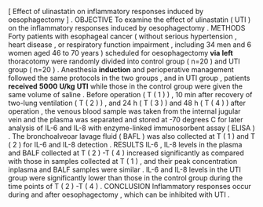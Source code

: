 [ Effect of ulinastatin on inflammatory responses induced by oesophagectomy ] . OBJECTIVE To examine the effect of ulinastatin ( UTI ) on the inflammatory responses induced by oesophagectomy . METHODS Forty patients with esophageal cancer ( without serious hypertension , heart disease , or respiratory function impairment , including 34 men and 6 women aged 46 to 70 years ) scheduled for oesophagectomy **via** **left** thoracotomy were randomly divided into control group ( n=20 ) and UTI group ( n=20 ) . Anesthesia **induction** and perioperative management followed the same protocols in the two groups , and in UTI group , patients **received** **5000** **U/kg** **UTI** while those in the control group were given the same volume of saline . Before operation ( T ( 1 ) ) , 10 min after recovery of two-lung ventilation ( T ( 2 ) ) , and 24 h ( T ( 3 ) ) and 48 h ( T ( 4 ) ) after operation , the venous blood sample was taken from the internal jugular vein and the plasma was separated and stored at -70 degrees C for later analysis of IL-6 and IL-8 with enzyme-linked immunosorbent assay ( ELISA ) . The bronchoalveoar lavage fluid ( BAFL ) was also collected at T ( 1 ) and T ( 2 ) for IL-6 and IL-8 detection . RESULTS IL-6 , IL-8 levels in the plasma and BALF collected at T ( 2 ) -T ( 4 ) increased significantly as compared with those in samples collected at T ( 1 ) , and their peak concentration inplasma and BALF samples were similar . IL-6 and IL-8 levels in the UTI group were significantly lower than those in the control group during the time points of T ( 2 ) -T ( 4 ) . CONCLUSION Inflammatory responses occur during and after oesophagectomy , which can be inhibited with UTI . 